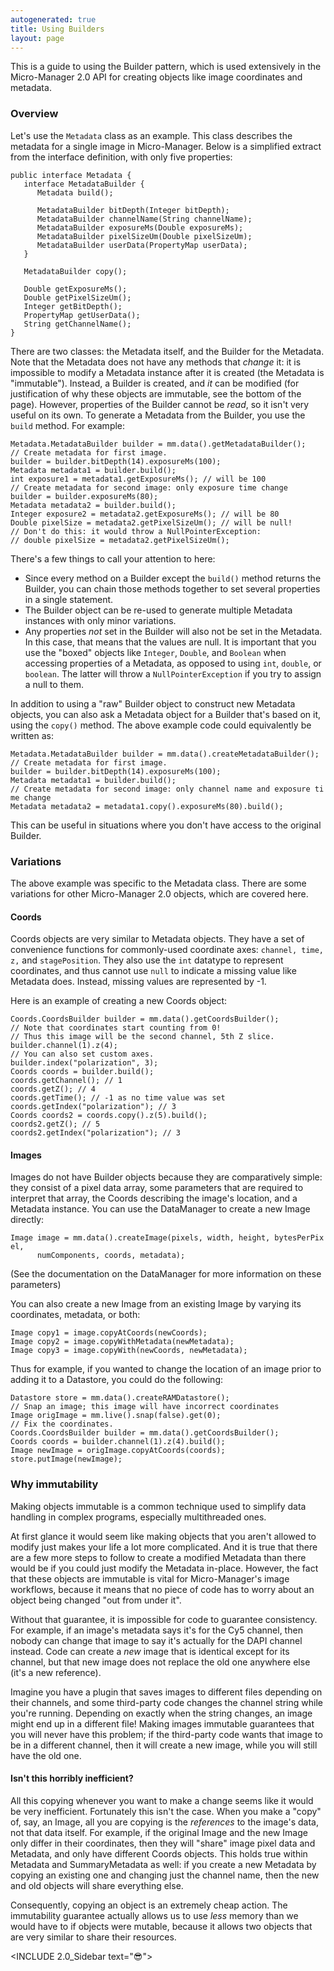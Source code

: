```yaml
---
autogenerated: true
title: Using Builders
layout: page
---
```


This is a guide to using the Builder pattern, which is used extensively
in the Micro-Manager 2.0 API for creating objects like image coordinates
and metadata.

### Overview

Let's use the `Metadata` class as an example. This class describes the
metadata for a single image in Micro-Manager. Below is a simplified
extract from the interface definition, with only five properties:

`public interface Metadata { `  
`   interface MetadataBuilder {`  
`      Metadata build();`

`      MetadataBuilder bitDepth(Integer bitDepth);`  
`      MetadataBuilder channelName(String channelName);`  
`      MetadataBuilder exposureMs(Double exposureMs);`  
`      MetadataBuilder pixelSizeUm(Double pixelSizeUm);`  
`      MetadataBuilder userData(PropertyMap userData);`  
`   }`

`   MetadataBuilder copy();`

`   Double getExposureMs();`  
`   Double getPixelSizeUm();`  
`   Integer getBitDepth();`  
`   PropertyMap getUserData();`  
`   String getChannelName();`  
`}`

There are two classes: the Metadata itself, and the Builder for the
Metadata. Note that the Metadata does not have any methods that *change*
it: it is impossible to modify a Metadata instance after it is created
(the Metadata is "immutable"). Instead, a Builder is created, and *it*
can be modified (for justification of why these objects are immutable,
see the bottom of the page). However, properties of the Builder cannot
be *read*, so it isn't very useful on its own. To generate a Metadata
from the Builder, you use the `build` method. For example:

`Metadata.MetadataBuilder builder = mm.data().getMetadataBuilder();`  
`// Create metadata for first image.`  
`builder = builder.bitDepth(14).exposureMs(100);`  
`Metadata metadata1 = builder.build();`  
`int exposure1 = metadata1.getExposureMs(); // will be 100`  
`// Create metadata for second image: only exposure time change`  
`builder = builder.exposureMs(80);`  
`Metadata metadata2 = builder.build();`  
`Integer exposure2 = metadata2.getExposureMs(); // will be 80`  
`Double pixelSize = metadata2.getPixelSizeUm(); // will be null!`  
`// Don't do this: it would throw a NullPointerException:`  
`// double pixelSize = metadata2.getPixelSizeUm();`

There's a few things to call your attention to here:

  - Since every method on a Builder except the `build()` method returns
    the Builder, you can chain those methods together to set several
    properties in a single statement.
  - The Builder object can be re-used to generate multiple Metadata
    instances with only minor variations.
  - Any properties *not* set in the Builder will also not be set in the
    Metadata. In this case, that means that the values are null. It is
    important that you use the "boxed" objects like `Integer`, `Double`,
    and `Boolean` when accessing properties of a Metadata, as opposed to
    using `int`, `double`, or `boolean`. The latter will throw a
    `NullPointerException` if you try to assign a null to them.

In addition to using a "raw" Builder object to construct new Metadata
objects, you can also ask a Metadata object for a Builder that's based
on it, using the `copy()` method. The above example code could
equivalently be written as:

`Metadata.MetadataBuilder builder = mm.data().createMetadataBuilder();`  
`// Create metadata for first image.`  
`builder = builder.bitDepth(14).exposureMs(100);`  
`Metadata metadata1 = builder.build();`  
`// Create metadata for second image: only channel name and exposure time change`  
`Metadata metadata2 = metadata1.copy().exposureMs(80).build();`

This can be useful in situations where you don't have access to the
original Builder.

### Variations

The above example was specific to the Metadata class. There are some
variations for other Micro-Manager 2.0 objects, which are covered here.

#### Coords

Coords objects are very similar to Metadata objects. They have a set of
convenience functions for commonly-used coordinate axes: `channel, time,
z,` and `stagePosition`. They also use the `int` datatype to represent
coordinates, and thus cannot use `null` to indicate a missing value like
Metadata does. Instead, missing values are represented by -1.

Here is an example of creating a new Coords object:

`Coords.CoordsBuilder builder = mm.data().getCoordsBuilder();`  
`// Note that coordinates start counting from 0!`  
`// Thus this image will be the second channel, 5th Z slice.`  
`builder.channel(1).z(4);`  
`// You can also set custom axes.`  
`builder.index("polarization", 3);`  
`Coords coords = builder.build();`  
`coords.getChannel(); // 1`  
`coords.getZ(); // 4`  
`coords.getTime(); // -1 as no time value was set`  
`coords.getIndex("polarization"); // 3`  
`Coords coords2 = coords.copy().z(5).build();`  
`coords2.getZ(); // 5`  
`coords2.getIndex("polarization"); // 3`

#### Images

Images do not have Builder objects because they are comparatively
simple: they consist of a pixel data array, some parameters that are
required to interpret that array, the Coords describing the image's
location, and a Metadata instance. You can use the DataManager to create
a new Image directly:

`Image image = mm.data().createImage(pixels, width, height, bytesPerPixel,`  
`      numComponents, coords, metadata);`

(See the documentation on the DataManager for more information on these
parameters)

You can also create a new Image from an existing Image by varying its
coordinates, metadata, or both:

`Image copy1 = image.copyAtCoords(newCoords);`  
`Image copy2 = image.copyWithMetadata(newMetadata);`  
`Image copy3 = image.copyWith(newCoords, newMetadata);`

Thus for example, if you wanted to change the location of an image prior
to adding it to a Datastore, you could do the following:

`Datastore store = mm.data().createRAMDatastore();`  
`// Snap an image; this image will have incorrect coordinates`  
`Image origImage = mm.live().snap(false).get(0);`  
`// Fix the coordinates.`  
`Coords.CoordsBuilder builder = mm.data().getCoordsBuilder();`  
`Coords coords = builder.channel(1).z(4).build();`  
`Image newImage = origImage.copyAtCoords(coords);`  
`store.putImage(newImage);`

### Why immutability

Making objects immutable is a common technique used to simplify data
handling in complex programs, especially multithreaded ones.

At first glance it would seem like making objects that you aren't
allowed to modify just makes your life a lot more complicated. And it is
true that there are a few more steps to follow to create a modified
Metadata than there would be if you could just modify the Metadata
in-place. However, the fact that these objects are immutable is vital
for Micro-Manager's image workflows, because it means that no piece of
code has to worry about an object being changed "out from under it".

Without that guarantee, it is impossible for code to guarantee
consistency. For example, if an image's metadata says it's for the Cy5
channel, then nobody can change that image to say it's actually for the
DAPI channel instead. Code can create a *new* image that is identical
except for its channel, but that new image does not replace the old one
anywhere else (it's a new reference).

Imagine you have a plugin that saves images to different files depending
on their channels, and some third-party code changes the channel string
while you're running. Depending on exactly when the string changes, an
image might end up in a different file\! Making images immutable
guarantees that you will never have this problem; if the third-party
code wants that image to be in a different channel, then it will create
a new image, while you will still have the old one.

#### Isn't this horribly inefficient?

All this copying whenever you want to make a change seems like it would
be very inefficient. Fortunately this isn't the case. When you make a
"copy" of, say, an Image, all you are copying is the *references* to the
image's data, not that data itself. For example, if the original Image
and the new Image only differ in their coordinates, then they will
"share" image pixel data and Metadata, and only have different Coords
objects. This holds true within Metadata and SummaryMetadata as well: if
you create a new Metadata by copying an existing one and changing just
the channel name, then the new and old objects will share everything
else.

Consequently, copying an object is an extremely cheap action. The
immutability guarantee actually allows us to use *less* memory than we
would have to if objects were mutable, because it allows two objects
that are very similar to share their resources.

\<INCLUDE 2.0\_Sidebar text="😎"\>
